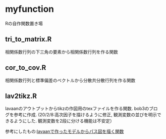 # myfunction

Rの自作関数置き場

## tri_to_matrix.R
相関係数行列の下三角の要素から相関係数行列を作る関数

## cor_to_cov.R
相関係数行列と標準偏差のベクトルから分散共分散行列を作る関数

## lav2tikz.R
lavaanのアウトプットからtikzの作図用のtexファイルを作る関数. bob3のブログを参考に作成. (20/2/8:高次因子を描けるように修正, 観測変数の並びを明示できるようにした. 観測変数を2段に分ける機能は不安定）

参考にしたもの:[lavaanで作ったモデルからパス図を描く関数](http://bob3.hatenablog.com/entry/2019/02/26/183541)

